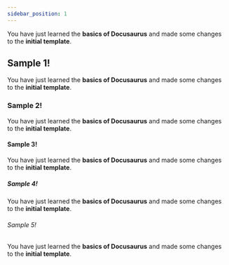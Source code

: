 ```yaml
---
sidebar_position: 1
---
```


You have just learned the **basics of Docusaurus** and made some changes to the **initial template**.

## Sample 1!

You have just learned the **basics of Docusaurus** and made some changes to the **initial template**.

### Sample 2!

You have just learned the **basics of Docusaurus** and made some changes to the **initial template**.

#### Sample 3!

You have just learned the **basics of Docusaurus** and made some changes to the **initial template**.

##### Sample 4!

You have just learned the **basics of Docusaurus** and made some changes to the **initial template**.

###### Sample 5!

You have just learned the **basics of Docusaurus** and made some changes to the **initial template**.
